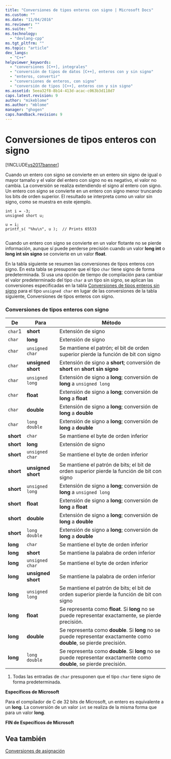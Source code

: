 ```yaml
---
title: "Conversiones de tipos enteros con signo | Microsoft Docs"
ms.custom: ""
ms.date: "11/04/2016"
ms.reviewer: ""
ms.suite: ""
ms.technology: 
  - "devlang-cpp"
ms.tgt_pltfrm: ""
ms.topic: "article"
dev_langs: 
  - "C++"
helpviewer_keywords: 
  - "conversiones [C++], integrales"
  - "conversión de tipos de datos [C++], enteros con y sin signo"
  - "enteros, convertir"
  - "conversiones de enteros, con signo"
  - "conversión de tipos [C++], enteros con y sin signo"
ms.assetid: 5eea32f8-8b14-413d-acac-c063b3d118d7
caps.latest.revision: 9
author: "mikeblome"
ms.author: "mblome"
manager: "ghogen"
caps.handback.revision: 9
---
```

# Conversiones de tipos enteros con signo
[!INCLUDE[vs2017banner](../assembler/inline/includes/vs2017banner.md)]

Cuando un entero con signo se convierte en un entero sin signo de igual o mayor tamaño y el valor del entero con signo no es negativo, el valor no cambia.  La conversión se realiza extendiendo el signo al entero con signo.  Un entero con signo se convierte en un entero con signo menor truncando los bits de orden superior.  El resultado se interpreta como un valor sin signo, como se muestra en este ejemplo.  
  
```  
int i = -3;  
unsigned short u;  
  
u = i;   
printf_s( "%hu\n", u );  // Prints 65533  
  
```  
  
 Cuando un entero con signo se convierte en un valor flotante no se pierde información, aunque sí puede perderse precisión cuando un valor **long int** o **long int sin signo** se convierte en un valor **float**.  
  
 En la tabla siguiente se resumen las conversiones de tipos enteros con signo.  En esta tabla se presupone que el tipo `char` tiene signo de forma predeterminada.  Si usa una opción de tiempo de compilación para cambiar el valor predeterminado del tipo `char` a un tipo sin signo, se aplican las conversiones especificadas en la tabla [Conversiones de tipos enteros sin signo](../c-language/conversions-from-unsigned-integral-types.md) para el tipo `unsigned char` en lugar de las conversiones de la tabla siguiente, Conversiones de tipos enteros con signo.  
  
### Conversiones de tipos enteros con signo  
  
|De|Para|Método|  
|--------|----------|------------|  
|`char`1|**short**|Extensión de signo|  
|`char`|**long**|Extensión de signo|  
|`char`|`unsigned char`|Se mantiene el patrón; el bit de orden superior pierde la función de bit con signo|  
|`char`|**unsigned short**|Extensión de signo a **short**; conversión de **short** en **short sin signo**|  
|`char`|`unsigned long`|Extensión de signo a **long**; conversión de **long** a `unsigned long`|  
|`char`|**float**|Extensión de signo a **long**; conversión de **long** a **float**|  
|`char`|**double**|Extensión de signo a **long**; conversión de **long** a **double**|  
|`char`|`long double`|Extensión de signo a **long**; conversión de **long** a **double**|  
|**short**|`char`|Se mantiene el byte de orden inferior|  
|**short**|**long**|Extensión de signo|  
|**short**|`unsigned char`|Se mantiene el byte de orden inferior|  
|**short**|**unsigned short**|Se mantiene el patrón de bits; el bit de orden superior pierde la función de bit con signo|  
|**short**|`unsigned long`|Extensión de signo a **long**; conversión de **long** a `unsigned long`|  
|**short**|**float**|Extensión de signo a **long**; conversión de **long** a **float**|  
|**short**|**double**|Extensión de signo a **long**; conversión de **long** a **double**|  
|**short**|`long double`|Extensión de signo a **long**; conversión de **long** a **double**|  
|**long**|`char`|Se mantiene el byte de orden inferior|  
|**long**|**short**|Se mantiene la palabra de orden inferior|  
|**long**|`unsigned char`|Se mantiene el byte de orden inferior|  
|**long**|**unsigned short**|Se mantiene la palabra de orden inferior|  
|**long**|`unsigned long`|Se mantiene el patrón de bits; el bit de orden superior pierde la función de bit con signo|  
|**long**|**float**|Se representa como **float**.  Si **long** no se puede representar exactamente, se pierde precisión.|  
|**long**|**double**|Se representa como **double**.  Si **long** no se puede representar exactamente como **double**, se pierde precisión.|  
|**long**|`long double`|Se representa como **double**.  Si **long** no se puede representar exactamente como **double**, se pierde precisión.|  
  
 1.  Todas las entradas de `char` presuponen que el tipo `char` tiene signo de forma predeterminada.  
  
 **Específicos de Microsoft**  
  
 Para el compilador de C de 32 bits de Microsoft, un entero es equivalente a un **long**.  La conversión de un valor `int` se realiza de la misma forma que para un valor **long**.  
  
 **FIN de Específicos de Microsoft**  
  
## Vea también  
 [Conversiones de asignación](../c-language/assignment-conversions.md)